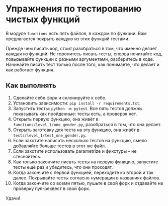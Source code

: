 # Упражнения по тестированию чистых функций

В модуле `functions` есть пять файлов, в каждом по функции. Вам предлагается покрыть каждую из этих функций тестами.

Прежде чем писать код, стоит разобраться в том, что именно делает каждая из функций.
Не торопитесь писать тесты, сперва почитайте код, повызывайте функции с разными аргументами, разберитесь в коде.
Начинайте писать тест только после того, как понимаете, что делает и как работает функция.

## Как выполнять

1. Сделайте себе форк и склонируйте к себе.
2. Установить зависимости: `pip install -r requirements.txt`.
3. Запустить тесты: `python -m pytest`. Все пять тестов должны показывать как пройденные: тесты есть, а проверок нет.
4. Открыть первую функцию, она живёт в `functions/level_1/one_gender.py`, разобраться в том, что она делает.
5. Открыть заготовку для теста на эту функцию, она живёт в `tests/level_1/test_one_gender.py`.
6. Если захотите написать несколько тестов на функцию, смело добавляйте больше тестов в этот же файл.
7. Если захотите использовать parametrize и фикстуры – не стесняйтесь.
8. Как только закончите писать тесты на первую функцию, запустите тесты ещё раз и убедитесь, что они проходят.
9. Когда закончите с первой функцией, переходите ко второй и так далее. Покрывайте тесты согласно нумерации в названиях файлов.
10. Когда закончите со всеми пятью, пушьте в свой форк и отдавайте на проверку пул-реквест в свой форк.

Удачи!
